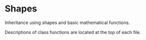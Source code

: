 # Shapes
Inheritance using shapes and basic mathematical functions. 

Descriptions of class functions are located at the top of each file. 
 
